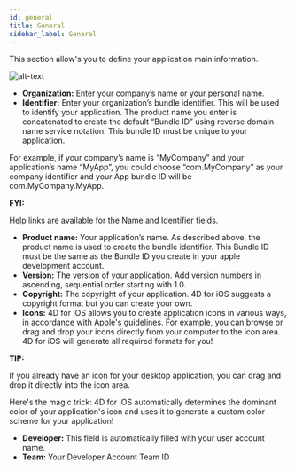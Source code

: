 ```yaml
---
id: general
title: General
sidebar_label: General
---
```

This section allow's you to define your application main information.

![alt-text](assets/project-editor/General-section-4D-for-iOS.png)

* **Organization:** Enter your company’s name or your personal name.
* **Identifier:** Enter your organization’s bundle identifier. This will be used to identify your application. The product name you enter is concatenated to create the default “Bundle ID” using reverse domain name service notation. This bundle ID must be unique to your application.

For example, if your company’s name is “MyCompany” and your application’s name “MyApp”, you could choose “com.MyCompany” as your company identifier and your App bundle ID will be com.MyCompany.MyApp.

<div class = "tips">
<b>FYI:</b>

Help links are available for the Name and Identifier fields.
</div>

* **Product name:** Your application’s name. As described above, the product name is used to create the bundle identifier. This Bundle ID must be the same as the Bundle ID you create in your apple development account.
* **Version:** The version of your application. Add version numbers in ascending, sequential order starting with 1.0.
* **Copyright:** The copyright of your application. 4D for iOS suggests a copyright format but you can create your own.
* **Icons:** 4D for iOS allows you to create application icons in various ways, in accordance with Apple's guidelines. For example, you can browse or drag and drop your icons directly from your computer to the icon area. 4D for iOS will generate all required formats for you!

<div class = "tips">
<b>TIP:</b>

If you already have an icon for your desktop application, you can drag and drop it directly into the icon area. 

Here's the magic trick: 4D for iOS automatically determines the dominant color of your application's icon and uses it to generate a custom color scheme for your application!
</div>

* **Developer:** This field is automatically filled with your user account name.
* **Team:** Your Developer Account Team ID